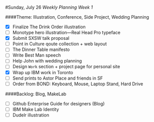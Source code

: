 #Sunday, July 26
*Weekly Planning Week 1*

####Theme: Illustration, Conference, Side Project, Wedding Planning
* [x] Finalize The Drink Order illustration
* [ ] Monotype hero illustration—Real Head Pro typeface
* [x] Submit SXSW talk proposal
* [ ] Point in Culture qoute collection + web layout
* [ ] The Dinner Table manifesto
* [ ] Write Best Man speech
* [ ] Help John with wedding planning
* [ ] Design `Work` section + project page for personal site
* [x] Wrap up IBM work in Toronto
* [ ] Send prints to Astor Place and friends in SF
* [ ] Order from BOND: Keyboard, Mouse, Laptop Stand, Hard Drive

####Backlog: Blog, MakeLab

* [ ] Github Enterprise Guide for designers (Blog)
* [ ] IBM Make Lab Identity
* [ ] Dudelr illustration